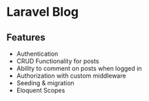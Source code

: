 # Laravel Blog

## Features
- Authentication
- CRUD Functionality for posts
- Ability to comment on posts when logged in
- Authorization with custom middleware
- Seeding & migration
- Eloquent Scopes
